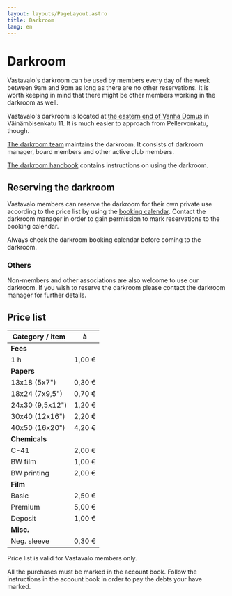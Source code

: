 ```yaml
---
layout: layouts/PageLayout.astro
title: Darkroom
lang: en
---
```


# Darkroom

Vastavalo's darkroom can be used by members every day of the week between 9am and 9pm as long as there are no other reservations. It is worth keeping in mind that there might be other members working in the darkroom as well.

Vastavalo's darkroom is located at [the eastern end of Vanha Domus](https://goo.gl/maps/9P6CgRTCuiCR1NSZA) in Väinämöisenkatu 11. It is much easier to approach from Pellervonkatu, though.

[The darkroom team](/vastavalo-website/en/people#darkroom) maintains the darkroom. It consists of darkroom manager, board members and other active club members.

[The darkroom handbook](https://docs.google.com/document/d/e/2PACX-1vQKtkYpKlWznySQ2D-FNYQQc1nR2uKuk-GSNTP4LwgPRN4qvxJLKEgd35rmAkisyGAMMZ0ZqU08xtaP/pub) contains instructions on using the darkroom.

## Reserving the darkroom

Vastavalo members can reserve the darkroom for their own private use according to the price list by using the [booking calendar](#). Contact the darkroom manager in order to gain permission to mark reservations to the booking calendar.

Always check the darkroom booking calendar before coming to the darkroom.

### Others

Non-members and other associations are also welcome to use our darkroom. If you wish to reserve the darkroom please contact the darkroom manager for further details.

## Price list

| Category / item | à      |
| --------------- | ------ |
| **Fees**        |        |
| 1 h             | 1,00 € |
| **Papers**      |        |
| 13x18 (5x7")    | 0,30 € |
| 18x24 (7x9,5")  | 0,70 € |
| 24x30 (9,5x12") | 1,20 € |
| 30x40 (12x16")  | 2,20 € |
| 40x50 (16x20")  | 4,20 € |
| **Chemicals**   |        |
| C-41            | 2,00 € |
| BW film         | 1,00 € |
| BW printing     | 2,00 € |
| **Film**        |        |
| Basic           | 2,50 € |
| Premium         | 5,00 € |
| Deposit         | 1,00 € |
| **Misc.**       |        |
| Neg. sleeve     | 0,30 € |

Price list is valid for Vastavalo members only.

All the purchases must be marked in the account book. Follow the instructions in the account book in order to pay the debts your have marked.
